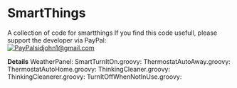 SmartThings
=====================

A collection of code for smartthings
If you find this code usefull, please support the developer via PayPal:<br/> [![PayPal](https://www.paypalobjects.com/en_US/i/btn/btn_donate_SM.gif)sidjohn1@gmail.com](https://www.paypal.com/cgi-bin/webscr?cmd=_s-xclick&hosted_button_id=XKDRYZ3RUNR9Y)

<b>Details</b>
WeatherPanel:
SmartTurnItOn.groovy:
ThermostatAutoAway.groovy:
ThermostatAutoHome.groovy:
ThinkingCleaner.groovy:
ThinkingCleanerer.groovy:
TurnItOffWhenNotInUse.groovy:
